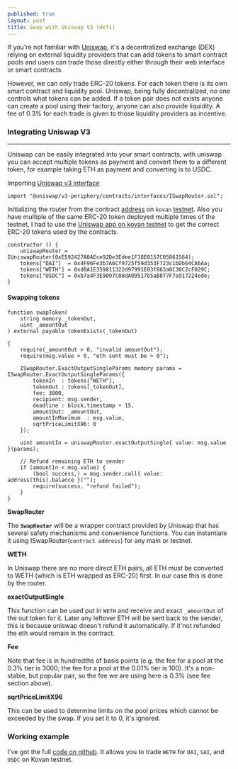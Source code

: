 ```yaml
---
published: true
layout: post
title: Swap with Uniswap V3 (defi)
---
```


If you're not familiar with [Uniswap](https://uniswap.exchange/), it's a decentralized exchange (DEX) relying on external liquidity providers that can add tokens to smart contract pools and users can trade those directly either through their web interface or smart contracts.

However, we can only trade ERC-20 tokens. For each token there is its own smart contract and liquidity pool. Uniswap, being fully decentralized, no one controls what tokens can be added. If a token pair does not exists anyone can create a pool using their factory, anyone can also provide liquidity. A fee of 0.3% for each trade is given to those liquidity providers as incentive.

### Integrating Uniswap V3
-----
Uniswap can be easily integrated into your smart contracts, with uniswap you can accept multiple tokens as payment and convert them to a different token, for example taking ETH as payment and converting is to USDC.

Importing [Uniswap v3 interface](https://github.com/Uniswap/v3-periphery/blob/main/contracts/interfaces/ISwapRouter.sol) 

```solidity
import "@uniswap/v3-periphery/contracts/interfaces/ISwapRouter.sol";
```

Initializing the router from the contract [address](https://docs.uniswap.org/protocol/reference/deployments) on `kovan` [testnet](https://kovan.etherscan.io/address/0xE592427A0AEce92De3Edee1F18E0157C05861564#readContract). Also you have multiple of the same ERC-20 token deployed multiple times of the testnet, I had to use the [Uniswap app on kovan testnet](https://app.uniswap.org/#/vote?chain=kovan) to get the correct ERC-20 tokens used by the contracts.

```solidity
constructor () {
    uniswapRouter = IUniswapRouter(0xE592427A0AEce92De3Edee1F18E0157C05861564);
    tokens["DAI"]  = 0x4F96Fe3b7A6Cf9725f59d353F723c1bDb64CA6Aa;
    tokens["WETH"] = 0xd0A1E359811322d97991E03f863a0C30C2cF029C;
    tokens["USDC"] = 0xb7a4F3E9097C08dA09517b5aB877F7a917224ede;
}
```

#### Swapping tokens 

```solidity
function swapToken(
    string memory _tokenOut, 
    uint _amountOut
) external payable tokenExists(_tokenOut)

{
    require(_amountOut > 0, "invalid amountOut");
    require(msg.value > 0, "eth sent must be > 0");

    ISwapRouter.ExactOutputSingleParams memory params = ISwapRouter.ExactOutputSingleParams({
        tokenIn  : tokens["WETH"],
        tokenOut : tokens[_tokenOut],
        fee: 3000,
        recipient: msg.sender,
        deadline : block.timestamp + 15,
        amountOut: _amountOut,
        amountInMaximum  : msg.value,
        sqrtPriceLimitX96: 0
    });
    
    uint amountIn = uniswapRouter.exactOutputSingle{ value: msg.value }(params);

    // Refund remaining ETH to sender
    if (amountIn < msg.value) {
        (bool success,) = msg.sender.call{ value: address(this).balance }("");
        require(success, "refund failed");
    }
}
```
**SwapRouter** 

The **`SwapRouter`** will be a wrapper contract provided by Uniswap that has several safety mechanisms and convenience functions. You can instantiate it using ISwapRouter(`contract address`) for any main or testnet. 

**WETH**

In Uniswap there are no more direct ETH pairs, all ETH must be converted to WETH (which is ETH wrapped as ERC-20) first. In our case this is done by the router.

**exactOutputSingle**

This function can be used put in `WETH` and receive and exact `_amountOut` of the out token for it. Later any leftover ETH will be sent back to the sender, this is because uniswap doesn't refund it automatically. If it'not refunded the eth would remain in the contract.

**Fee**

Note that fee is in hundredths of basis points (e.g. the fee for a pool at the 0.3% tier is 3000; the fee for a pool at the 0.01% tier is 100). It's a non-stable, but popular pair, so the fee we are using here is 0.3% (see fee section above).

**sqrtPriceLimitX96**

This can be used to determine limits on the pool prices which cannot be exceeded by the swap. If you set it to 0, it's ignored.

### Working example

I've got the full [code on github](https://github.com/keosariel/lil-defi/blob/master/contracts/LilSwap.sol). It allows you to trade `WETH` for `DAI`, `SAI`, and `USDC` on Kovan testnet.


